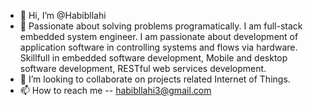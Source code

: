 - 👋 Hi, I’m @Habibllahi
- 👀 Passionate about solving problems programatically. I am full-stack embedded system engineer. I am passionate about development of application software in            controlling systems and flows via hardware. Skillfull in embedded software development, Mobile and desktop software development, RESTful web services                development.
- 💞️ I’m looking to collaborate on projects related Internet of Things.
- 📫 How to reach me -- habibllahi3@gmail.com

<!---
Habibllahi/Habibllahi is a ✨ special ✨ repository because its `README.md` (this file) appears on your GitHub profile.
You can click the Preview link to take a look at your changes.
--->
